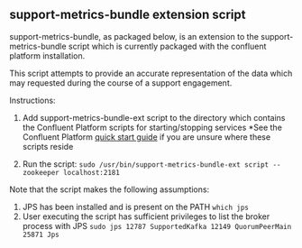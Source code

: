 ## support-metrics-bundle extension script 

support-metrics-bundle, as packaged below, is an extension to the support-metrics-bundle script which is currently packaged with the confluent platform installation. 

This script attempts to provide an accurate representation of the data which may requested during the course of a support engagement. 

Instructions: 

   1. Add support-metrics-bundle-ext script to the directory which contains the Confluent Platform scripts for starting/stopping services
     *See the Confluent Platform [quick start guide](http://docs.confluent.io/3.0.0/quickstart.html) if you are unsure where these scripts reside

   2. Run the script: ```sudo /usr/bin/support-metrics-bundle-ext script --zookeeper localhost:2181```

Note that the script makes the following assumptions:
   1. JPS has been installed and is present on the PATH
	```which jps```
   2. User executing the script has sufficient privileges to list the broker process with JPS
	```sudo jps
		12787 SupportedKafka
		12149 QuorumPeerMain
		25871 Jps```


